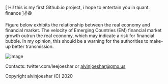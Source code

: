 [ Hi! this is my first Github.io project, i hope to entertain you in quant. finance ]✌️😆

Figure below exhibits the relationship between the real economy and financial market. The velocity of Emerging Countries (EM) financial market growth outrun the real economy, which may indicate a risk for financial bubble. In my opinion, this should be a warning for the authorities to make-up better transmission.

![image](https://raw.githubusercontent.com/alvinjoeshar/datalab/master/Market%20Cap.%20to%20GDP%20per%20Capita%20US%20%26%20ASEAN%20%2B5.gif)

Contacts: twitter.com/leejoeshar or alvinjoeshar@gmx.us

Copyright alvinjoeshar (C) 2020
